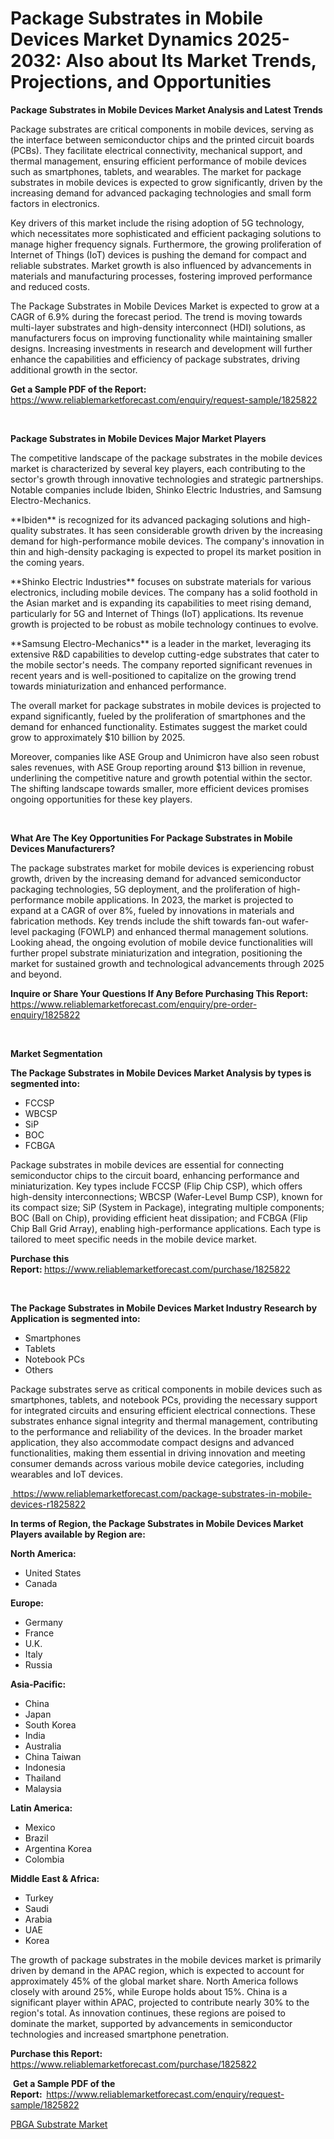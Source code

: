<p><h1>Package Substrates in Mobile Devices Market Dynamics 2025-2032: Also about Its Market Trends, Projections, and Opportunities</h1></p><p><strong>Package Substrates in Mobile Devices Market Analysis and Latest Trends</strong></p>
<p><p>Package substrates are critical components in mobile devices, serving as the interface between semiconductor chips and the printed circuit boards (PCBs). They facilitate electrical connectivity, mechanical support, and thermal management, ensuring efficient performance of mobile devices such as smartphones, tablets, and wearables. The market for package substrates in mobile devices is expected to grow significantly, driven by the increasing demand for advanced packaging technologies and small form factors in electronics.</p><p>Key drivers of this market include the rising adoption of 5G technology, which necessitates more sophisticated and efficient packaging solutions to manage higher frequency signals. Furthermore, the growing proliferation of Internet of Things (IoT) devices is pushing the demand for compact and reliable substrates. Market growth is also influenced by advancements in materials and manufacturing processes, fostering improved performance and reduced costs.</p><p>The Package Substrates in Mobile Devices Market is expected to grow at a CAGR of 6.9% during the forecast period. The trend is moving towards multi-layer substrates and high-density interconnect (HDI) solutions, as manufacturers focus on improving functionality while maintaining smaller designs. Increasing investments in research and development will further enhance the capabilities and efficiency of package substrates, driving additional growth in the sector.</p></p>
<p><strong>Get a Sample PDF of the Report:&nbsp;</strong> <a href="https://www.reliablemarketforecast.com/enquiry/request-sample/1825822?utm_campaign=3357&utm_medium=2&utm_source=Github&utm_content=ia&utm_term=06042025&utm_id=package-substrates-in-mobile-devices">https://www.reliablemarketforecast.com/enquiry/request-sample/1825822</a></p>
<p>&nbsp;</p>
<p><strong>Package Substrates in Mobile Devices Major Market Players</strong></p>
<p><p>The competitive landscape of the package substrates in the mobile devices market is characterized by several key players, each contributing to the sector's growth through innovative technologies and strategic partnerships. Notable companies include Ibiden, Shinko Electric Industries, and Samsung Electro-Mechanics.</p><p>**Ibiden** is recognized for its advanced packaging solutions and high-quality substrates. It has seen considerable growth driven by the increasing demand for high-performance mobile devices. The company's innovation in thin and high-density packaging is expected to propel its market position in the coming years.</p><p>**Shinko Electric Industries** focuses on substrate materials for various electronics, including mobile devices. The company has a solid foothold in the Asian market and is expanding its capabilities to meet rising demand, particularly for 5G and Internet of Things (IoT) applications. Its revenue growth is projected to be robust as mobile technology continues to evolve.</p><p>**Samsung Electro-Mechanics** is a leader in the market, leveraging its extensive R&D capabilities to develop cutting-edge substrates that cater to the mobile sector's needs. The company reported significant revenues in recent years and is well-positioned to capitalize on the growing trend towards miniaturization and enhanced performance.</p><p>The overall market for package substrates in mobile devices is projected to expand significantly, fueled by the proliferation of smartphones and the demand for enhanced functionality. Estimates suggest the market could grow to approximately $10 billion by 2025. </p><p>Moreover, companies like ASE Group and Unimicron have also seen robust sales revenues, with ASE Group reporting around $13 billion in revenue, underlining the competitive nature and growth potential within the sector. The shifting landscape towards smaller, more efficient devices promises ongoing opportunities for these key players.</p></p>
<p>&nbsp;</p>
<p><strong>What Are The Key Opportunities For Package Substrates in Mobile Devices Manufacturers?</strong></p>
<p><p>The package substrates market for mobile devices is experiencing robust growth, driven by the increasing demand for advanced semiconductor packaging technologies, 5G deployment, and the proliferation of high-performance mobile applications. In 2023, the market is projected to expand at a CAGR of over 8%, fueled by innovations in materials and fabrication methods. Key trends include the shift towards fan-out wafer-level packaging (FOWLP) and enhanced thermal management solutions. Looking ahead, the ongoing evolution of mobile device functionalities will further propel substrate miniaturization and integration, positioning the market for sustained growth and technological advancements through 2025 and beyond.</p></p>
<p><strong>Inquire or Share Your Questions If Any Before Purchasing This Report:</strong> <a href="https://www.reliablemarketforecast.com/enquiry/pre-order-enquiry/1825822?utm_campaign=3357&utm_medium=2&utm_source=Github&utm_content=ia&utm_term=06042025&utm_id=package-substrates-in-mobile-devices">https://www.reliablemarketforecast.com/enquiry/pre-order-enquiry/1825822</a></p>
<p>&nbsp;</p>
<p><strong>Market Segmentation</strong></p>
<p><strong>The Package Substrates in Mobile Devices Market Analysis by types is segmented into:</strong></p>
<p><ul><li>FCCSP</li><li>WBCSP</li><li>SiP</li><li>BOC</li><li>FCBGA</li></ul></p>
<p><p>Package substrates in mobile devices are essential for connecting semiconductor chips to the circuit board, enhancing performance and miniaturization. Key types include FCCSP (Flip Chip CSP), which offers high-density interconnections; WBCSP (Wafer-Level Bump CSP), known for its compact size; SiP (System in Package), integrating multiple components; BOC (Ball on Chip), providing efficient heat dissipation; and FCBGA (Flip Chip Ball Grid Array), enabling high-performance applications. Each type is tailored to meet specific needs in the mobile device market.</p></p>
<p><strong>Purchase this Report:&nbsp;</strong><a href="https://www.reliablemarketforecast.com/purchase/1825822?utm_campaign=3357&utm_medium=2&utm_source=Github&utm_content=ia&utm_term=06042025&utm_id=package-substrates-in-mobile-devices">https://www.reliablemarketforecast.com/purchase/1825822</a></p>
<p>&nbsp;</p>
<p><strong>The Package Substrates in Mobile Devices Market Industry Research by Application is segmented into:</strong></p>
<p><ul><li>Smartphones</li><li>Tablets</li><li>Notebook PCs</li><li>Others</li></ul></p>
<p><p>Package substrates serve as critical components in mobile devices such as smartphones, tablets, and notebook PCs, providing the necessary support for integrated circuits and ensuring efficient electrical connections. These substrates enhance signal integrity and thermal management, contributing to the performance and reliability of the devices. In the broader market application, they also accommodate compact designs and advanced functionalities, making them essential in driving innovation and meeting consumer demands across various mobile device categories, including wearables and IoT devices.</p></p>
<p><a href="https://www.reliablemarketforecast.com/package-substrates-in-mobile-devices-r1825822?utm_campaign=3357&utm_medium=2&utm_source=Github&utm_content=ia&utm_term=06042025&utm_id=package-substrates-in-mobile-devices">&nbsp;https://www.reliablemarketforecast.com/package-substrates-in-mobile-devices-r1825822</a></p>
<p><strong>In terms of Region, the Package Substrates in Mobile Devices Market Players available by Region are:</strong></p>
<p>
    <p> <strong> North America: </strong>
        <ul>
            <li>United States</li>
            <li>Canada</li>
        </ul>
        </p> 
    <p> <strong> Europe: </strong>
        <ul>
            <li>Germany</li>
            <li>France</li>
            <li>U.K.</li>
            <li>Italy</li>
            <li>Russia</li>
        </ul>
        </p> 
    <p> <strong> Asia-Pacific: </strong>
        <ul>
            <li>China</li>
            <li>Japan</li>
            <li>South Korea</li>
            <li>India</li>
            <li>Australia</li>
            <li>China Taiwan</li>
            <li>Indonesia</li>
            <li>Thailand</li>
            <li>Malaysia</li>
        </ul>
        </p> 
    <p> <strong> Latin America: </strong>
        <ul>
            <li>Mexico</li>
            <li>Brazil</li>
            <li>Argentina Korea</li>
            <li>Colombia</li>
        </ul>
        </p> 
    <p> <strong> Middle East & Africa: </strong>
        <ul>
            <li>Turkey</li>
            <li>Saudi</li>
            <li>Arabia</li>
            <li>UAE</li>
            <li>Korea</li>
        </ul>
    </p>
    </p>
<p><p>The growth of package substrates in the mobile devices market is primarily driven by demand in the APAC region, which is expected to account for approximately 45% of the global market share. North America follows closely with around 25%, while Europe holds about 15%. China is a significant player within APAC, projected to contribute nearly 30% to the region's total. As innovation continues, these regions are poised to dominate the market, supported by advancements in semiconductor technologies and increased smartphone penetration.</p></p>
<p><strong>Purchase this Report: </strong><a href="https://www.reliablemarketforecast.com/purchase/1825822?utm_campaign=3357&utm_medium=2&utm_source=Github&utm_content=ia&utm_term=06042025&utm_id=package-substrates-in-mobile-devices">https://www.reliablemarketforecast.com/purchase/1825822</a></p>
<p>&nbsp;<strong>Get a Sample PDF of the Report:&nbsp;&nbsp;</strong><a href="https://www.reliablemarketforecast.com/enquiry/request-sample/1825822?utm_campaign=3357&utm_medium=2&utm_source=Github&utm_content=ia&utm_term=06042025&utm_id=package-substrates-in-mobile-devices">https://www.reliablemarketforecast.com/enquiry/request-sample/1825822</a></p>
<p><strong></strong></p>
<p><p><a href="https://github.com/kalsirollija/Market-Research-Report-List-1/blob/main/pbga-substrate-market.md?utm_campaign=3357&utm_medium=2&utm_source=Github&utm_content=ia&utm_term=06042025&utm_id=package-substrates-in-mobile-devices">PBGA Substrate Market</a></p></p>